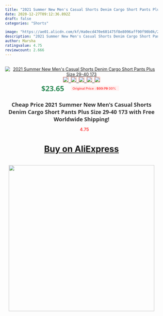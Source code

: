 ```yaml
---
title: "2021 Summer New Men's Casual Shorts Denim Cargo Short Pants Plus Size 29-40 173"
date: 2020-12-27T09:12:36.892Z
draft: false
categories: "Shorts"

image: "https://ae01.alicdn.com/kf/Ha0ecd470e601475f8e8096aff90f90b0k/2021-Summer-New-Men-s-Casual-Shorts-Denim-Cargo-Short-Pants-Plus-Size-29-40-173.jpg"
description: "2021 Summer New Men's Casual Shorts Denim Cargo Short Pants Plus Size 29-40 173"
author: Marsha
ratingvalue: 4.75
reviewcount: 2.666
---
```

<br>
<div style="text-align: center;">
<a href="https://s.click.aliexpress.com/e/_ArZV7f" target="_blank" rel="nofollow noopener noreferrer"><img alt="2021 Summer New Men's Casual Shorts Denim Cargo Short Pants Plus Size 29-40 173" class="magnifier-image" src="https://ae01.alicdn.com/kf/Ha0ecd470e601475f8e8096aff90f90b0k/2021-Summer-New-Men-s-Casual-Shorts-Denim-Cargo-Short-Pants-Plus-Size-29-40-173.jpg_640x640.jpg">
<br>
<img style="border:1px solid salmon" src="https://ae01.alicdn.com/kf/Ha0ecd470e601475f8e8096aff90f90b0k/2021-Summer-New-Men-s-Casual-Shorts-Denim-Cargo-Short-Pants-Plus-Size-29-40-173.jpg_120x120.jpg">&nbsp;&nbsp;<img style="border:1px solid salmon" src="https://ae01.alicdn.com/kf/H46fdefa2fbf7452bb6317425ca7d95804/2021-Summer-New-Men-s-Casual-Shorts-Denim-Cargo-Short-Pants-Plus-Size-29-40-173.jpg_120x120.jpg">&nbsp;&nbsp;<img style="border:1px solid salmon" src="_120x120.jpg">&nbsp;&nbsp;<img style="border:1px solid salmon" src="_120x120.jpg">&nbsp;&nbsp;<img style="border:1px solid salmon" src="https://ae01.alicdn.com/kf/Hcbddd3aa1a7e4e63ac68f45f5bb050095/2021-Summer-New-Men-s-Casual-Shorts-Denim-Cargo-Short-Pants-Plus-Size-29-40-173.png_120x120.jpg"></a></div><br0>
<div style="text-align: center;"><span style="background-color: white; border: 0px; box-sizing: border-box; color: seagreen; display: inline-block; font-family: &quot;open sans&quot; , &quot;arial&quot; , &quot;helvetica&quot; , sans-serif , &quot;heiti&quot;; font-size: 24px; font-stretch: inherit; font-weight: 700; line-height: inherit; margin: 0px 10px 0px 0px; padding: 0px; vertical-align: middle;">$23.65 </span>
<span style="background: rgb(255 , 241 , 241); border-radius: 3px; border: 0px; box-sizing: border-box; color: #ff4747; display: inline-block; font-family: inherit; font-size: 12px; font-stretch: inherit; font-style: inherit; font-variant: inherit; font-weight: 600; line-height: inherit; margin: 0px; padding: 2px 5px; transform: scale(0.9); vertical-align: middle;">Original Price : <b style="text-decoration: line-through;">$33.78 </b> 30%&nbsp;&nbsp;</span></div>
<h1 style="color: #333333; display: inline-block; font-family: &quot;open sans&quot; , &quot;arial&quot; , &quot;helvetica&quot; , sans-serif , &quot;heiti&quot;; font-size: 18px; font-stretch: inherit; font-weight: 700; text-align: center;">Cheap Price 2021 Summer New Men's Casual Shorts Denim Cargo Short Pants Plus Size 29-40 173 with Free Worldwide Shipping!</h1>
<div style="color: #ff4747; text-align: center;">
<img src="https://4.bp.blogspot.com/-M0ZcTcb-5uY/XleCXlxnR4I/AAAAAAAAAEc/OrjgMkXV1oMQFaCRZj5HQwOCBcu3w1FegCPcBGAYYCw/s1600/star.png" style="height: 15px;">&nbsp;<b>4.75</b></div>
<div class="button_cont" align="center"><a class="buynow_a" href="https://s.click.aliexpress.com/e/_ArZV7f" target="_blank" rel="nofollow noopener noreferrer"><H1>Buy on AliExpress</H1></a></div><br>
<div class="separator" style="clear: both; text-align: center;">
<img src="https://lh3.googleusercontent.com/-pTy5HemUv9M/XlePHvY0dAI/AAAAAAAAAE4/0nX5iRUoIWY8eMW9Dpxeirr157OZliDIgCLcBGAsYHQ/s1600/badge.gif" width="480">
</div>
